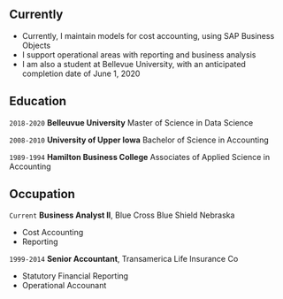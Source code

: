 ## Currently

- Currently, I maintain models for cost accounting, using SAP Business Objects
- I support operational areas with reporting and business analysis
- I am also a student at Bellevue University, with an anticipated completion date of June 1, 2020

## Education

`2018-2020`
__Belleuvue University__
Master of Science in Data Science

`2008-2010`
__University of Upper Iowa__
Bachelor of Science in Accounting 

`1989-1994`
__Hamilton Business College__
Associates of Applied Science in Accounting 


## Occupation

`Current`
__Business Analyst II__, Blue Cross Blue Shield Nebraska 

- Cost Accounting
- Reporting

`1999-2014`
__Senior Accountant__, Transamerica Life Insurance Co 

- Statutory Financial Reporting
- Operational Accounant



<!-- ### Footer

Last updated: April 2020 -->

